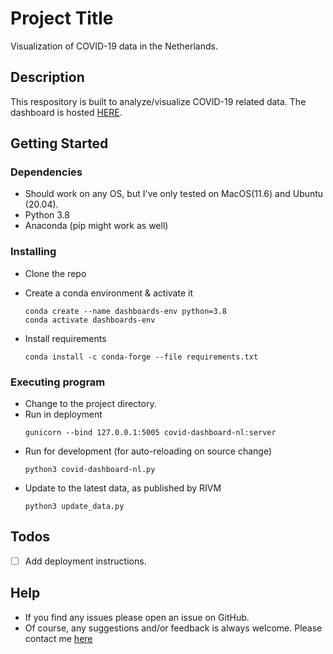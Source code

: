 # Project Title
Visualization of COVID-19 data in the Netherlands.

## Description
This respository is built to analyze/visualize COVID-19 related data. The dashboard is hosted [HERE](http://shriniwas26.ddns.net/covid-nl/).

## Getting Started

### Dependencies

* Should work on any OS, but I've only tested on MacOS(11.6) and Ubuntu (20.04).
* Python 3.8
* Anaconda (pip might work as well)

### Installing

* Clone the repo

* Create a conda environment & activate it
    ```{bash}
    conda create --name dashboards-env python=3.8
    conda activate dashboards-env
    ```

* Install requirements
    ```
    conda install -c conda-forge --file requirements.txt
    ```

### Executing program

* Change to the project directory.
* Run in deployment
    ```{bash}
    gunicorn --bind 127.0.0.1:5005 covid-dashboard-nl:server
    ```
* Run for development (for auto-reloading on source change)
    ```{bash}
    python3 covid-dashboard-nl.py
    ```
* Update to the latest data, as published by RIVM
    ```{bash}
    python3 update_data.py
    ```

## Todos
- [ ] Add deployment instructions.

## Help
* If you find any issues please open an issue on GitHub.
* Of course, any suggestions and/or feedback is always welcome. Please contact me [here](shriniwas92@gmail.com)

<!-- ## Authors -->

<!-- ## Version History
-->

<!-- ## Acknowledgments

Inspiration, code snippets, etc.
* [awesome-readme](https://github.com/matiassingers/awesome-readme)
* [PurpleBooth](https://gist.github.com/PurpleBooth/109311bb0361f32d87a2)
* [dbader](https://github.com/dbader/readme-template)
* [zenorocha](https://gist.github.com/zenorocha/4526327)
* [fvcproductions](https://gist.github.com/fvcproductions/1bfc2d4aecb01a834b46) -->
